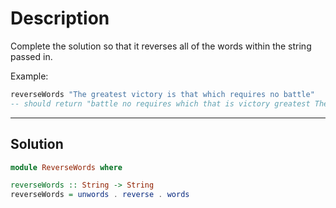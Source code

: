 # Description

Complete the solution so that it reverses all of the words within the string passed in.

Example:

```hs
reverseWords "The greatest victory is that which requires no battle"
-- should return "battle no requires which that is victory greatest The"
```

---

## Solution

```hs
module ReverseWords where

reverseWords :: String -> String
reverseWords = unwords . reverse . words
```
